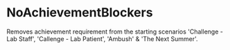 # NoAchievementBlockers
 Removes achievement requirement from the starting scenarios 'Challenge - Lab Staff', 'Callenge - Lab Patient', 'Ambush' & 'The Next Summer'.
